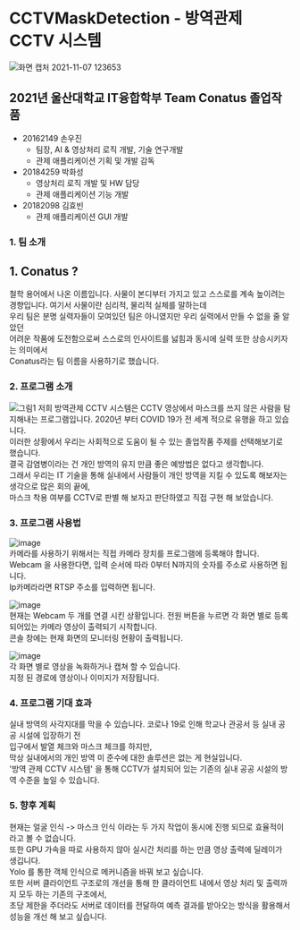 # CCTVMaskDetection - 방역관제 CCTV 시스템
![화면 캡처 2021-11-07 123653](https://user-images.githubusercontent.com/36991763/140631455-19247402-1b0a-4a96-8979-d00368a5d0f8.png)

## 2021년 울산대학교 IT융합학부 Team Conatus 졸업작품
- 20162149 손우진
  - 팀장, AI & 영상처리 로직 개발, 기술 연구개발
  - 관제 애플리케이션 기획 및 개발 감독
- 20184259 박화성
  - 영상처리 로직 개발 및 HW 담당
  - 관제 애플리케이션 기능 개발
- 20182098 김효빈
  - 관제 애플리케이션 GUI 개발
### 1. 팀 소개
## 1. Conatus ?
철학 용어에서 나온 이름입니다. 사물이 본디부터 가지고 있고 스스로를 계속 높이려는 경향입니다. 
여기서 사물이란 심리적, 물리적 실체를 말하는데  
우리 팀은 분명 실력자들이 모여있던 팀은 아니였지만 우리 실력에서 만들 수 없을 줄 알았던  
어려운 작품에 도전함으로써 스스로의 인사이트를 넗힘과 동시에 실력 또한 상승시키자는 의미에서  
Conatus라는 팀 이름을 사용하기로 했습니다.   

### 2. 프로그램 소개
![그림1](https://user-images.githubusercontent.com/36991763/140631470-3c794548-60ad-4e9e-a9bb-64e3cfc0a633.png)
저희 방역관제 CCTV 시스템은 CCTV 영상에서 마스크를 쓰지 않은 사람을 탐지해내는 프로그램입니다. 
2020년 부터 COVID 19가 전 세계 적으로 유행을 하고 있습니다.  
이러한 상황에서 우리는 사회적으로 도움이 될 수 있는 졸업작품 주제를 선택해보기로 했습니다.   
결국 감염병이라는 건 개인 방역의 유지 만큼 좋은 예방법은 없다고 생각합니다.  
그래서 우리는 IT 기술을 통해 실내에서 사람들이 개인 방역을 지킬 수 있도록 해보자는 생각으로 많은 회의 끝에,   
마스크 착용 여부를 CCTV로 판별 해 보자고 판단하였고 직접 구현 해 보았습니다.   

### 3. 프로그램 사용법
![image](https://user-images.githubusercontent.com/36991763/175933375-3a185527-510e-4e2a-bbc9-90bdb05f7b0c.png)  
카메라를 사용하기 위해서는 직접 카메라 장치를 프로그램에 등록해야 합니다. 
Webcam 을 사용한다면, 입력 순서에 따라 0부터 N까지의 숫자를 주소로 사용하면 됩니다.  
Ip카메라라면 RTSP 주소를 입력하면 됩니다.  

![image](https://user-images.githubusercontent.com/36991763/175933552-0bb5ef72-310d-42dd-96f9-c28366847d77.png)  
현재는 Webcam 두 개를 연결 시킨 상황입니다. 
전원 버튼을 누르면 각 화면 별로 등록 되어있는 카메라 영상이 출력되기 시작합니다.  
콘솔 창에는 현재 화면의 모니터링 현황이 출력됩니다. 

![image](https://user-images.githubusercontent.com/36991763/175933744-2ab9f8f7-3b25-42df-aba9-949d64bc0854.png)  
각 화면 별로 영상을 녹화하거나 캡쳐 할 수 있습니다.  
지정 된 경로에 영상이나 이미지가 저장됩니다.  

### 4. 프로그램 기대 효과
실내 방역의 사각지대를 막을 수 있습니다. 
코로나 19로 인해 학교나 관공서 등 실내 공공 시설에 입장하기 전  
입구에서 발열 체크와 마스크 체크를 하지만,    
막상 실내에서의 개인 방역 미 준수에 대한 솔루션은 없는 게 현실입니다.  
'방역 관제 CCTV 시스템' 을 통해 CCTV가 설치되어 있는 기존의 실내 공공 시설의 방역 수준을 높일 수 있습니다.  

### 5. 향후 계획
현재는 얼굴 인식 -> 마스크 인식 이라는 두 가지 작업이 동시에 진행 되므로 효율적이라고 볼 수 없습니다.   
또한 GPU 가속을 따로 사용하지 않아 실시간 처리를 하는 만큼 영상 출력에 딜레이가 생깁니다.   
Yolo 를 통한 객체 인식으로 메커니즘을 바꿔 보고 싶습니다.  
또한 서버 클라이언트 구조로의 개선을 통해 한 클라이언트 내에서 영상 처리 및 출력까지 모두 하는 기존의 구조에서,   
초당 제한을 주더라도 서버로 데이터를 전달하여 예측 결과를 받아오는 방식을 활용해서 성능을 개선 해 보고 싶습니다.
